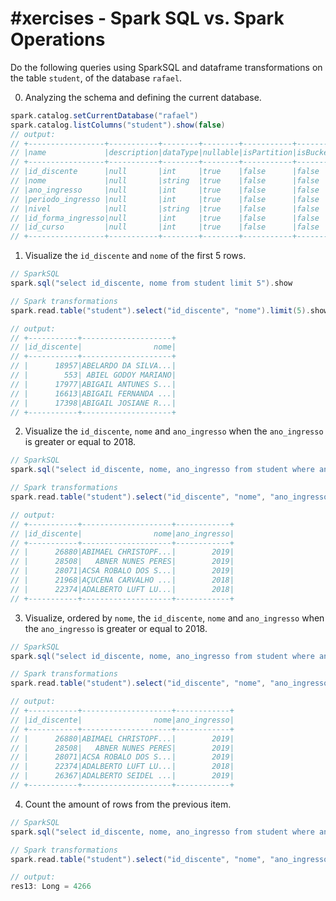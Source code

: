 # #xercises - Spark SQL vs. Spark Operations

Do the following queries using SparkSQL and dataframe transformations on the table `student`, of the database `rafael`.

0. Analyzing the schema and defining the current database.

```scala
spark.catalog.setCurrentDatabase("rafael")
spark.catalog.listColumns("student").show(false)
// output:
// +-----------------+-----------+--------+--------+-----------+--------+
// |name             |description|dataType|nullable|isPartition|isBucket|
// +-----------------+-----------+--------+--------+-----------+--------+
// |id_discente      |null       |int     |true    |false      |false   |
// |nome             |null       |string  |true    |false      |false   |
// |ano_ingresso     |null       |int     |true    |false      |false   |
// |periodo_ingresso |null       |int     |true    |false      |false   |
// |nivel            |null       |string  |true    |false      |false   |
// |id_forma_ingresso|null       |int     |true    |false      |false   |
// |id_curso         |null       |int     |true    |false      |false   |
// +-----------------+-----------+--------+--------+-----------+--------+
```

1. Visualize the `id_discente` and `nome` of the first 5 rows.

```scala
// SparkSQL
spark.sql("select id_discente, nome from student limit 5").show

// Spark transformations
spark.read.table("student").select("id_discente", "nome").limit(5).show

// output:
// +-----------+--------------------+
// |id_discente|                nome|
// +-----------+--------------------+
// |      18957|ABELARDO DA SILVA...|
// |        553| ABIEL GODOY MARIANO|
// |      17977|ABIGAIL ANTUNES S...|
// |      16613|ABIGAIL FERNANDA ...|
// |      17398|ABIGAIL JOSIANE R...|
// +-----------+--------------------+
```

2. Visualize the `id_discente`, `nome` and `ano_ingresso` when the `ano_ingresso` is greater or equal to 2018.

```scala
// SparkSQL
spark.sql("select id_discente, nome, ano_ingresso from student where ano_ingresso >= 2018").show(5)

// Spark transformations
spark.read.table("student").select("id_discente", "nome", "ano_ingresso").where("ano_ingresso >= 2018").show(5)

// output:
// +-----------+--------------------+------------+
// |id_discente|                nome|ano_ingresso|
// +-----------+--------------------+------------+
// |      26880|ABIMAEL CHRISTOPF...|        2019|
// |      28508|   ABNER NUNES PERES|        2019|
// |      28071|ACSA ROBALO DOS S...|        2019|
// |      21968|AÇUCENA CARVALHO ...|        2018|
// |      22374|ADALBERTO LUFT LU...|        2018|
// +-----------+--------------------+------------+
```

3. Visualize, ordered by `nome`, the `id_discente`, `nome` and `ano_ingresso` when the `ano_ingresso` is greater or equal to 2018.

```scala
// SparkSQL
spark.sql("select id_discente, nome, ano_ingresso from student where ano_ingresso >= 2018 order by nome").show(5)

// Spark transformations
spark.read.table("student").select("id_discente", "nome", "ano_ingresso").where("ano_ingresso >= 2018").orderBy("nome").show(5)

// output:
// +-----------+--------------------+------------+
// |id_discente|                nome|ano_ingresso|
// +-----------+--------------------+------------+
// |      26880|ABIMAEL CHRISTOPF...|        2019|
// |      28508|   ABNER NUNES PERES|        2019|
// |      28071|ACSA ROBALO DOS S...|        2019|
// |      22374|ADALBERTO LUFT LU...|        2018|
// |      26367|ADALBERTO SEIDEL ...|        2019|
// +-----------+--------------------+------------+
```

4. Count the amount of rows from the previous item.

```scala
// SparkSQL
spark.sql("select id_discente, nome, ano_ingresso from student where ano_ingresso >= 2018 order by nome desc").count

// Spark transformations
spark.read.table("student").select("id_discente", "nome", "ano_ingresso").where("ano_ingresso >= 2018").orderBy($"nome".desc).count

// output:
res13: Long = 4266
```
